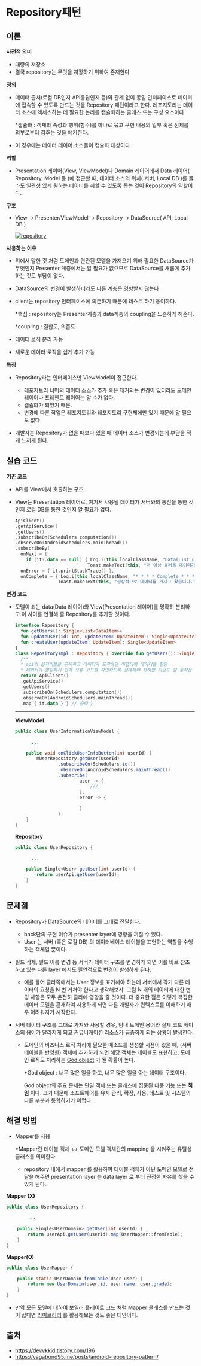 # Repository패턴

## 이론

**사전적 의미**

- 대량의 저장소
- 결국 repository는 무엇을 저장하기 위하여 존재한다

**정의**

- 데이터 출처(로컬 DB인지 API응답인지 등)와 관계 없이 동일 인터페이스로 데이터에 접속할 수 있도록 만드는 것을 Repository 패턴이라고 한다. 레포지토리는 데이터 소스에 액세스하는 데 필요한 논리를 캡슐화하는 클래스 또는 구성 요소이다.

  *캡슐화 : 객체의 속성과 행위(함수)를 하나로 묶고 구현 내용의 일부 혹은 전체를 외부로부터 감추는 것을 얘기한다.

- 이 경우에는 데이터 레이어 소스들이 캡슐화 대상이다

**역할**

- Presentation 레이어(View, ViewModel)나 Domain 레이어에서 Data 레이어( Repository, Model 등 )에 접근할 때, 데이터 소스의 위치( 서버, Local DB )를 몰라도 일관성 있게 원하는 데이터를 취할 수 있도록 돕는 것이 Repository의 역할이다.

**구조**

- View -> Presenter/ViewModel -> Repository -> DataSource( API, Local DB )

  [![repository](https://vagabond95.me/static/fb26349785c3de42dc673d2b3b5b1f44/d9199/repo1.png)](https://vagabond95.me/static/fb26349785c3de42dc673d2b3b5b1f44/d9199/repo1.png)

  

**사용하는 이유**

- 위에서 말한 것 처럼 도메인과 연관된 모델을 가져오기 위해 필요한 DataSource가 무엇인지 Presenter 계층에서는 알 필요가 없으므로 DataSource를 새롭게 추가하는 것도 부담이 없다.

- DataSource의 변경이 발생하더라도 다른 계층은 영향받지 않는다

- client는 repository 인터페이스에 의존하기 때문에 테스트 하기 용이하다.

  *핵심 : repository는 Presenter계층과 data계층의 coupling을 느슨하게 해준다.

  *coupling : 결합도, 의존도

- 데이터 로직 분리 가능

- 새로운 데이터 로직을 쉽게 추가 가능

**특징**

- Repository라는 인터페이스만 ViewModel이 접근한다.
  - 레포지토리 너머의 데이터 소스가 추가 혹은 제거되는 변경이 있더라도 도메인 레이어나 프레젠트 레이어는 알 수가 없다.
  - 캡슐화가 되었기 때문.
  - 변경에 따른 작업은 레포지토리와 레포지토리 구현체에만 있기 때문에 알 필요도 없다

- 개발자는 Repository가 없을 때보다 있을 때 데이터 소스가 변경되는데 부담을 적게 느끼게 된다.



## 실습 코드

**기존 코드**

- API를 View에서 호출하는 구조

- View는 Presentation 레이어로, 여기서 사용될 데이터가 서버와의 통신을 통한 것인지 로컬 DB를 통한 것인지 알 필요가 없다.

  ```kotlin
  ApiClient() 
  .getApiService()
  .getUsers()
  .subscribeOn(Schedulers.computation()) 
  .observeOn(AndroidSchedulers.mainThread()) 
  .subscribeBy(
    onNext = {
      if (it?.data == null) { Log.i(this.localClassName, "Data(List users) is null") 
                             Toast.makeText(this, "더 이상 불러올 데이터가 없습니다.", Toast.LENGTH_SHORT).show() } else { adapter.setDataSet(it.data) } },
    onError = { it.printStackTrace() },
    onComplete = { Log.i(this.localClassName, "* * * * Complete * * * *") 
                  Toast.makeText(this, "정상적으로 데이터를 가지고 왔습니다.", Toast.LENGTH_SHORT).show() } )
  ```

**변경 코드**

- 모델이 되는 data(Data 레이어)와 View(Presentation 레이어)를 명확히 분리하고 이 사이를 연결해 줄 Repository를 추가할 것이다.

  ```kotlin
  interface Repository { 
    fun getUsers(): Single<List<DataItem>>
    fun updateUser(id: Int, updateItem: UpdateItem): Single<UpdateItem>
    fun createUser(updateItem: UpdateItem): Single<UpdateItem> 
  } 
  class RepositoryImpl : Repository { override fun getUsers(): Single<List<DataItem>> { 
    /** 
    * api의 옵저버블을 구독하고 데이터가 도착하면 어댑터에 데이터를 할당
    * 데이터가 할당하기 전에 오류 코드를 확인하도록 설계해야 하지만 지금도 잘 동작은 함 */
    return ApiClient() 
    .getApiService()
    .getUsers()
    .subscribeOn(Schedulers.computation())
    .observeOn(AndroidSchedulers.mainThread())
    .map { it.data } } // 중략 }
  ```

  ---

  **ViewModel**

  ```java
  public class UserInformationViewModel {
  
  		...
  
      public void onClickUserInfoButton(int userId) {
          mUserRepository.getUser(userId)
                  .subscribeOn(Schedulers.io())
                  .observeOn(AndroidSchedulers.mainThread())
                  .subscribe(
                          user -> {
                              ///
                          },
                          error -> {
  
                          }
                  );
      }
  }
  ```

  **Repository**

  ```java
  public class UserRepository {
  
  		...
  
      public Single<User> getUser(int userId) {
          return userApi.getUser(userId);
      }
  }
  ```



## 문제점

- Repository가 DataSource의 데이터를 그대로 전달한다.
  - back단의 구현 이슈가 presenter layer에 영향을 끼칠 수 있다.
  - User 는 서버 (혹은 로컬 DB) 의 데이터베이스 테이블을 표현하는 역할을 수행하는 객체일 뿐이다.

- 필드 삭제, 필드 이름 변경 등 서버가 데이터 구조를 변경하게 되면 이를 바로 참조하고 있는 다른 layer 에서도 필연적으로 변경이 발생하게 된다.

  -  예를 들어 클라쪽에서는 User 정보를 표기해야 하는데 서버에서 각기 다른 데이터의 요청을 N 번 거쳐야 한다고 생각해보자. 그럼 N 개의 데이터에 대한 변경 사항은 모두 온전히 클라에 영향을 줄 것이다. 더 중요한 점은 이렇게 복잡한 데이터 모델을 혼재하여 사용하게 되면 다른 개발자가 컨텍스트를 이해하기 매우 어려워지기 시작한다.

- 서버 데이터 구조를 그대로 가져와 사용할 경우, 팀내 도메인 용어와 실제 코드 베이스의 용어가 달라지게 되고 커뮤니케이션 리소스가 급증하게 되는 상황이 발생한다.

  - 도메인의 비즈니스 로직 처리에 필요한 메소드를 생성할 시점이 왔을 때, (서버 테이블을 반영한) 객체에 추가하게 되면 해당 객체는 테이블도 표현하고, 도메인 로직도 처리하는 [God object](https://en.wikipedia.org/wiki/God_object) 가 될 확률이 높다.

    *God object : 너무 많은 일을 하고, 너무 많은 일을 아는 데이터 구조이다.

    God object의 주요 문제는 단일 객체 또는 클래스에 집중된 다중 기능 또는 **책임** 이다. 크기 때문에 소프트웨어를 유지 관리, 확장, 사용, 테스트 및 시스템의 다른 부분과 통합하기가 어렵다.

## 해결 방법

- Mapper를 사용

  *Mapper란 테이블 객체 ↔ 도메인 모델 객체간의 mapping 을 시켜주는 유틸성 클래스를 의미한다. 

  - repository 내에서 mapper 를 활용하여 테이블 객체가 아닌 도메인 모델로 전달을 해주면 presentation layer 는 data layer 로 부터 진정한 자유를 찾을 수 있게 된다.

**Mapper (X)**

```java
public class UserRepository {

		...

    public Single<UserDomain> getUser(int userId) {
        return userApi.getUser(userId).map(UserMapper::fromTable);
    }
}
```

**Mapper(O)**

```java
public class UserMapper {

    public static UserDomain fromTable(User user) {
        return new UserDomain(user.id, user.name, user.grade);
    }
}
```

- 만약 모든 모델에 대하여 보일러 플레이트 코드 처럼 Mapper 클래스를 만드는 것이 싫다면 [라이브러리](https://github.com/modelmapper/modelmapper) 를 활용해보는 것도 좋은 대안이다.



## 출처

- https://devvkkid.tistory.com/196
- https://vagabond95.me/posts/android-repository-pattern/